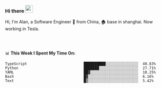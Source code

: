 ### Hi there <img src="https://media.giphy.com/media/hvRJCLFzcasrR4ia7z/giphy.gif" width="25px">

<!-- ![visitors](https://visitor-badge.glitch.me/badge?page_id=dislfyer.dislfyer) -->

Hi, I'm Alan, a Software Engineer 🚀 from China, 🏠 base in shanghai. Now working in Tesla.

<br/>
<br/>

📊 **This Week I Spent My Time On:**


<!--START_SECTION:waka-->

```text
TypeScript                          ██████████░░░░░░░░░░░░░░░  40.83%
Python                              ███████░░░░░░░░░░░░░░░░░░  27.71%
YAML                                ██▓░░░░░░░░░░░░░░░░░░░░░░  10.25%
Bash                                █▓░░░░░░░░░░░░░░░░░░░░░░░  6.16%
Text                                █▒░░░░░░░░░░░░░░░░░░░░░░░  5.42%
```

<!--END_SECTION:waka-->

<!--
**About Me:**
 -->
